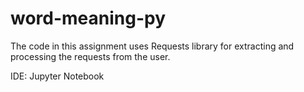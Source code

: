 # word-meaning-py
The code in this assignment uses Requests library for extracting and processing the requests from the user.

IDE: Jupyter Notebook
